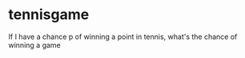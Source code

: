 # tennisgame
If I have a chance p of winning a point in tennis, what's the chance of winning a game

